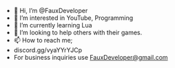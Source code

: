 - 👋 Hi, I’m @FauxDeveloper
- 👀 I’m interested in YouTube, Programming
- 🌱 I’m currently learning Lua
- 💞️ I’m looking to help others with their games.
- 📫 How to reach me;
- discord.gg/vyaYYrYJCp
- For business inquiries use FauxDeveloper@gmail.com
<!---
FauxDeveloper/FauxDeveloper is a ✨ special ✨ repository because its `README.md` (this file) appears on your GitHub profile.
You can click the Preview link to take a look at your changes.
--->
